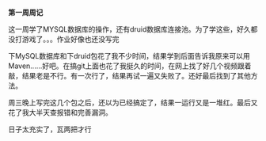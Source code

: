 **第一周周记**

这一周学了MYSQL数据库的操作，还有druid数据库连接池。为了学这些，好久都没打游戏了。。。作业好像也还没写完	

下MySQL数据库和下druid包花了我不少时间，结果学到后面告诉我原来可以用Maven......好吧。在搞git上面也花了我挺久的时间，在网上找了好几个视频跟着敲，结果老是不行。有一次行了，结果再试一遍又失败了。还好最后找到了其他方法。	

周三晚上写完这几个包之后，还以为已经搞定了，结果一运行又是一堆红。最后又花了我大半天查报错和完善漏洞。

日子太充实了，瓦两把才行